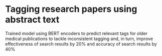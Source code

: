 # Tagging research papers using abstract text
Trained model using BERT encoders to predict relevant tags for older medical publications to tackle inconsistent tagging and, in turn, improve effectiveness of search results by 20% and accuracy of search results by 40%
